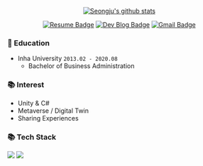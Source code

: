 <div align=center>

[![Seongju's github stats](https://github-readme-stats.vercel.app/api?username=94mark&theme=vue&hide=issues,contribs)](https://github.com/anuraghazra/github-readme-stats)
</div>
<div align=center>

[![Resume Badge](http://img.shields.io/badge/-Resume-blueviolet?style=flat&logo=notion&link=https://www.notion.so/215d0cf62e9549f49fc400b91d600680)](https://www.notion.so/215d0cf62e9549f49fc400b91d600680)
[![Dev Blog Badge](http://img.shields.io/badge/-Dev%20Blog-181717?style=flat&logo=github&link=https://seongju0007.tistory.com/)](https://seongju0007.tistory.com/)
[![Gmail Badge](https://img.shields.io/badge/Gmail-EA4335?style=flat&logo=Gmail&logoColor=white&link=mailto:seongju0007@gmail.com)](mailto:seongju0007@gmail.com)
</div>

### 🏫 Education

* Inha University ``2013.02 - 2020.08``
  * Bachelor of Business Administration

### 📚 Interest

* Unity & C#
* Metaverse / Digital Twin
* Sharing Experiences

### 📚 Tech Stack

<img src="https://img.shields.io/badge/C%23-purple?style=flat-square&logo=CSharp&logoColor=white"/> <img src="https://img.shields.io/badge/Unity-000000?style=flat-square&logo=Unity&logoColor=white"/>
